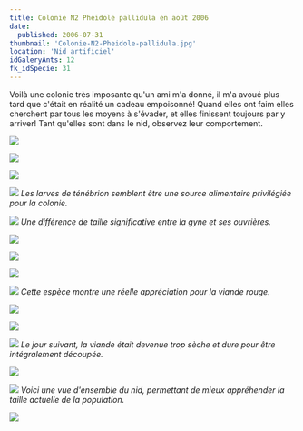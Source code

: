 ```yaml
---
title: Colonie N2 Pheidole pallidula en août 2006
date:
  published: 2006-07-31
thumbnail: 'Colonie-N2-Pheidole-pallidula.jpg'
location: 'Nid artificiel'
idGaleryAnts: 12
fk_idSpecie: 31
---
```


Voilà une colonie très imposante qu'un ami m'a donné, il m'a avoué plus tard que c'était en réalité un cadeau empoisonné! Quand elles ont faim elles cherchent par tous les moyens à s'évader, et elles finissent toujours par y arriver! Tant qu'elles sont dans le nid, observez leur comportement.

![](/img/articles/colonie-pheidole-pallidula-aout-2006/pheidole-pallidula-000.jpg)

![](/img/articles/colonie-pheidole-pallidula-aout-2006/pheidole-pallidula-001.jpg)

![](/img/articles/colonie-pheidole-pallidula-aout-2006/pheidole-pallidula-002.jpg)

![](/img/articles/colonie-pheidole-pallidula-aout-2006/pheidole-pallidula-003.jpg)
_Les larves de ténébrion semblent être une source alimentaire privilégiée pour la colonie._

![](/img/articles/colonie-pheidole-pallidula-aout-2006/pheidole-pallidula-004.jpg)
_Une différence de taille significative entre la gyne et ses ouvrières._

![](/img/articles/colonie-pheidole-pallidula-aout-2006/pheidole-pallidula-005.jpg)

![](/img/articles/colonie-pheidole-pallidula-aout-2006/pheidole-pallidula-006.jpg)

![](/img/articles/colonie-pheidole-pallidula-aout-2006/pheidole-pallidula-007.jpg)

![](/img/articles/colonie-pheidole-pallidula-aout-2006/pheidole-pallidula-008.jpg)
_Cette espèce montre une réelle appréciation pour la viande rouge._

![](/img/articles/colonie-pheidole-pallidula-aout-2006/pheidole-pallidula-009.jpg)

![](/img/articles/colonie-pheidole-pallidula-aout-2006/pheidole-pallidula-010.jpg)

![](/img/articles/colonie-pheidole-pallidula-aout-2006/pheidole-pallidula-011.jpg)
_Le jour suivant, la viande était devenue trop sèche et dure pour être intégralement découpée._

![](/img/articles/colonie-pheidole-pallidula-aout-2006/pheidole-pallidula-012.jpg)

![](/img/articles/colonie-pheidole-pallidula-aout-2006/pheidole-pallidula-013.jpg)
_Voici une vue d'ensemble du nid, permettant de mieux appréhender la taille actuelle de la population._

![](/img/articles/colonie-pheidole-pallidula-aout-2006/pheidole-pallidula-014.jpg)
